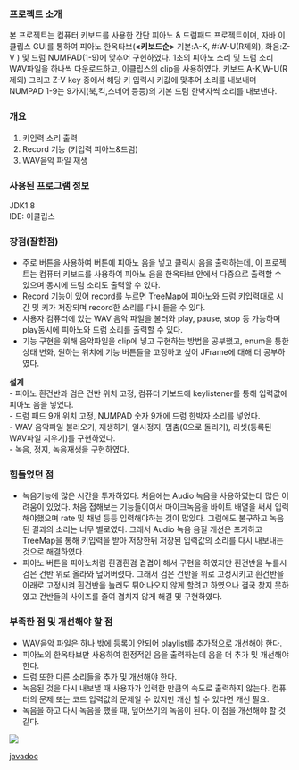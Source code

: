 ### 프로젝트 소개
 본 프로젝트는 컴퓨터 키보드를 사용한 간단 피아노 & 드럼패드 프로젝트이며,  자바 이클립스 GUI를 통하여 피아노 한옥타브(**<키보드순>** 기본:A-K, #:W-U(R제외), 화음:Z-V ) 및 드럼 NUMPAD(1-9)에 맞추어 구현하였다. 1초의 피아노 소리 및 드럼 소리 WAV파일을 하나씩 다운로드하고, 이클립스의 clip을 사용하였다. 키보드 A-K,W-U(R제외) 그리고 Z-V key 중에서 해당 키 입력시 키값에 맞추어 소리를 내보내며 NUMPAD 1-9는 9가지(북,킥,스네어 등등)의 기본 드럼 한박자씩 소리를 내보낸다.
  
### 개요
 1. 키입력 소리 출력
 2. Record 기능 (키입력 피아노&드럼)
 3. WAV음악 파일 재생

### 사용된 프로그램 정보
   JDK1.8\
   IDE: 이클립스

### 장점(잘한점)
  - 주로 버튼을 사용하여 버튼에 피아노 음을 넣고 클릭시 음을 출력하는데, 이 프로젝트는 컴퓨터 키보드를 사용하여 피아노 음을 한옥타브 안에서 다중으로 출력할 수 있으며 동시에 드럼 소리도 출력할 수 있다.
  - Record 기능이 있어 record를 누르면 TreeMap에 피아노와 드럼 키입력대로 시간 및 키가 저장되며 record한 소리를 다시 들을 수 있다.
  - 사용자 컴퓨터에 있는 WAV 음악 파일을 불러와 play, pause, stop 등 가능하며 play동시에 피아노와 드럼 소리를 출력할 수 있다.
  - 기능 구현을 위해 음악파일을 clip에 넣고 구현하는 방법을 공부했고, enum을 통한 상태 변화,  원하는 위치에 기능 버튼들을 고정하고 싶어 JFrame에 대해 더 공부하였다.  
  
  **설계** \
	- 피아노 흰건반과 검은 건반 위치 고정, 컴퓨터 키보드에 keylistener를 통해 입력값에 피아노 음을 넣었다.\
   	- 드럼 패드 9개 위치 고정, NUMPAD 숫자 9개에 드럼 한박자 소리를 넣었다.\
   	- WAV 음악파일 불러오기, 재생하기, 일시정지, 멈춤(0으로 돌리기), 리셋(등록된 WAV파일 지우기)를 구현하였다.\
   	- 녹음, 정지, 녹음재생을 구현하였다.

### 힘들었던 점
  - 녹음기능에 많은 시간을 투자하였다. 처음에는 Audio 녹음을 사용하였는데 많은 어려움이 있었다. 처음 접해보는 기능들이여서 마이크녹음을 바이트 배열을 써서 입력 해야했으며 rate 및 채널 등등 입력해야하는 것이 많았다. 그럼에도 불구하고 녹음된 결과의 소리는 너무 별로였다. 그래서 Audio 녹음 음질 개선은 포기하고 TreeMap을 통해 키입력을 받아 저장한뒤 저장된 입력값의 소리를 다시 내보내는 것으로 해결하였다.
  - 피아노 버튼을 피아노처럼 흰검흰검 겹겹이 해서 구현을 하였지만 흰건반을 누를시 검은 건반 위로 올라와 덮어버렸다. 그래서 검은 건반을 위로 고정시키고 흰건반을 아래로 고정시켜 흰건반을 눌러도 튀어나오지 않게 할려고 하였으나 결국 찾지 못하였고 건반들의 사이즈를 줄여 겹치지 않게 해결 및 구현하였다.
 
### 부족한 점 및 개선해야 할 점
 -  WAV음악 파일은 하나 밖에 등록이 안되어 playlist를 추가적으로 개선해야 한다.
 -  피아노의 한옥타브만 사용하여 한정적인 음을 출력하는데 음을 더 추가 및 개선해야 한다.
 -  드럼 또한 다른 소리들을 추가 및 개선해야 한다.
 -  녹음된 것을 다시 내보낼 때 사용자가 입력한 만큼의 속도로 출력하지 않는다. 컴퓨터의 문제 또는 코드 입력값의 문제일 수 있지만 개선 할 수 있다면 개선 필요.
 -  녹음을 하고 다시 녹음을 했을 때, 덮어쓰기의 녹음이 된다. 이 점을 개선해야 할 것 같다.

 <YoutubeLink>
<div>
  <a href="https://www.youtube.com/watch?v=_yT3OsAEcyk" target="_blank"><image src = "https://img.youtube.com/vi/_yT3OsAEcyk/mqdefault.jpg"></a>
</div>
  
  
  
[javadoc](https://imlee0216.github.io/megait_mini_project/MiniProject/doc/index.html)
